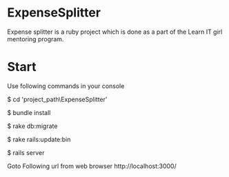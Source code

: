 ExpenseSplitter
===============

Expense splitter is a ruby project which is done as a part of the Learn IT girl mentoring program.

Start
=====
Use following commands in your console

$ cd 'project_path\ExpenseSplitter'

$ bundle install

$ rake db:migrate

$ rake rails:update:bin

$ rails server

Goto Following url from web browser
http://localhost:3000/